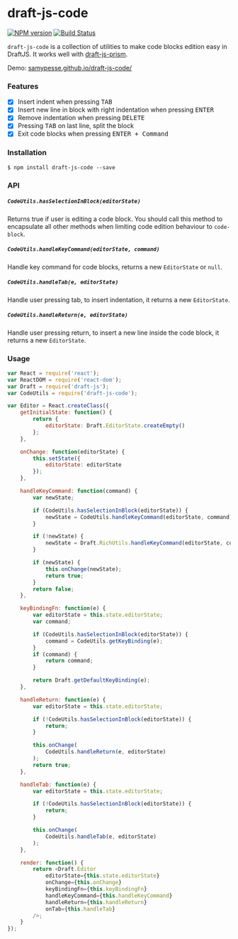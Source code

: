 # draft-js-code

[![NPM version](https://badge.fury.io/js/draft-js-code.svg)](http://badge.fury.io/js/draft-js-code)
[![Build Status](https://travis-ci.org/SamyPesse/draft-js-code.svg?branch=master)](https://travis-ci.org/SamyPesse/draft-js-code)

`draft-js-code` is a collection of utilities to make code blocks edition easy in DraftJS. It works well with [draft-js-prism](https://github.com/SamyPesse/draft-js-prism).

Demo: [samypesse.github.io/draft-js-code/](http://samypesse.github.io/draft-js-code/)

### Features

- [x] Insert indent when pressing <kbd>TAB</kbd>
- [x] Insert new line in block with right indentation when pressing <kbd>ENTER</kbd>
- [x] Remove indentation when pressing <kbd>DELETE</kbd>
- [x] Pressing <kbd>TAB</kbd> on last line, split the block
- [x] Exit code blocks when pressing <kbd>ENTER + Command</kbd>

### Installation

```
$ npm install draft-js-code --save
```

### API

##### `CodeUtils.hasSelectionInBlock(editorState)`

Returns true if user is editing a code block. You should call this method to encapsulate all other methods when limiting code edition behaviour to `code-block`.

##### `CodeUtils.handleKeyCommand(editorState, command)`

Handle key command for code blocks, returns a new `EditorState` or `null`.

##### `CodeUtils.handleTab(e, editorState)`

Handle user pressing tab, to insert indentation, it returns a new `EditorState`.

##### `CodeUtils.handleReturn(e, editorState)`

Handle user pressing return, to insert a new line inside the code block, it returns a new `EditorState`.


### Usage

```js
var React = require('react');
var ReactDOM = require('react-dom');
var Draft = require('draft-js');
var CodeUtils = require('draft-js-code');

var Editor = React.createClass({
    getInitialState: function() {
        return {
            editorState: Draft.EditorState.createEmpty()
        };
    },

    onChange: function(editorState) {
        this.setState({
            editorState: editorState
        });
    },

    handleKeyCommand: function(command) {
        var newState;

        if (CodeUtils.hasSelectionInBlock(editorState)) {
            newState = CodeUtils.handleKeyCommand(editorState, command);
        }

        if (!newState) {
            newState = Draft.RichUtils.handleKeyCommand(editorState, command);
        }

        if (newState) {
            this.onChange(newState);
            return true;
        }
        return false;
    },

    keyBindingFn: function(e) {
        var editorState = this.state.editorState;
        var command;

        if (CodeUtils.hasSelectionInBlock(editorState)) {
            command = CodeUtils.getKeyBinding(e);
        }
        if (command) {
            return command;
        }

        return Draft.getDefaultKeyBinding(e);
    },

    handleReturn: function(e) {
        var editorState = this.state.editorState;

        if (!CodeUtils.hasSelectionInBlock(editorState)) {
            return;
        }

        this.onChange(
            CodeUtils.handleReturn(e, editorState)
        );
        return true;
    },

    handleTab: function(e) {
        var editorState = this.state.editorState;

        if (!CodeUtils.hasSelectionInBlock(editorState)) {
            return;
        }

        this.onChange(
            CodeUtils.handleTab(e, editorState)
        );
    },

    render: function() {
        return <Draft.Editor
            editorState={this.state.editorState}
            onChange={this.onChange}
            keyBindingFn={this.keyBindingFn}
            handleKeyCommand={this.handleKeyCommand}
            handleReturn={this.handleReturn}
            onTab={this.handleTab}
        />;
    }
});
```
